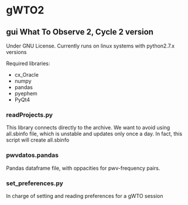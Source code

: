 gWTO2
=====

## gui What To Observe 2, Cycle 2 version

Under GNU License.
Currently runs on linux systems with python2.7.x versions

Required libraries:

* cx_Oracle
* numpy
* pandas
* pyephem
* PyQt4

### readProjects.py

This library connects directly to the archive. We want to avoid using all.sbinfo
file, which is unstable and updates only once a day. In fact, this script will 
create all.sbinfo

### pwvdatos.pandas

Pandas dataframe file, with oppacities for pwv-frequency pairs.

### set_preferences.py

In charge of setting and reading preferences for a gWTO session